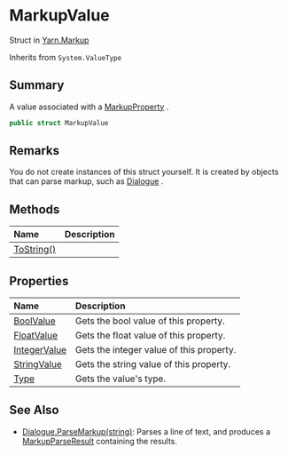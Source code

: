 # MarkupValue

Struct in [Yarn.Markup](/docs/api/csharp/yarn.markup.md)

Inherits from `System.ValueType`

## Summary


A value associated with a  <a href="yarn.markup.markupproperty.md">MarkupProperty</a> .


```csharp
public struct MarkupValue
```

## Remarks


You do not create instances of this struct yourself. It is created
by objects that can parse markup, such as  <a href="yarn.dialogue.md">Dialogue</a> .


## Methods

|Name|Description|
|:---|:---|
|[ToString()](/docs/api/csharp/yarn.markup.markupvalue.tostring.md)||

## Properties

|Name|Description|
|:---|:---|
|[BoolValue](/docs/api/csharp/yarn.markup.markupvalue.boolvalue.md)|Gets the bool value of this property.|
|[FloatValue](/docs/api/csharp/yarn.markup.markupvalue.floatvalue.md)|Gets the float value of this property.|
|[IntegerValue](/docs/api/csharp/yarn.markup.markupvalue.integervalue.md)|Gets the integer value of this property.|
|[StringValue](/docs/api/csharp/yarn.markup.markupvalue.stringvalue.md)|Gets the string value of this property.|
|[Type](/docs/api/csharp/yarn.markup.markupvalue.type.md)|Gets the value's type.|

## See Also

* [Dialogue.ParseMarkup\(string\)](/docs/api/csharp/yarn.dialogue.parsemarkup.md): Parses a line of text, and produces a  <a href="yarn.markup.markupparseresult.md">MarkupParseResult</a>  containing the results.

